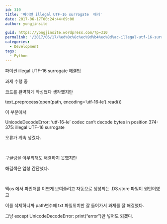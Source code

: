 ```yaml
---
id: 310
title: '파이썬 illegal UTF-16 surrogate  에러'
date: 2017-06-17T00:24:44+09:00
author: yongjinsite

guid: https://yongjinsite.wordpress.com/?p=310
permalink: '/2017/06/17/%ed%8c%8c%ec%9d%b4%ec%8d%ac-illegal-utf-16-surrogate-%ec%97%90%eb%9f%ac/'
categories:
  - Development
tags:
  - Python
---
```


파이썬 illegal UTF-16 surrogate 해결법

과제 수행 중

코드를 완벽하게 작성했다 생각했지만

text_preprocess(open(path, encoding=&#8217;utf-16-le&#8217;).read())

이 부분에서

UnicodeDecodeError: &#8216;utf-16-le&#8217; codec can&#8217;t decode bytes in position 374-375: illegal UTF-16 surrogate

오류가 계속 생겼다.

&nbsp;

구글링을 아무리해도 해결하지 못했지만

해결책은 엄청 간단했다.

&nbsp;

맥os 에서 파인더를 이쁘게 보여줄려고 자동으로 생성되는 .DS.store 파일이 원인이였고

이를 삭제하니까 path변수에 txt 파일위치만 잘 들어가서 과제를 잘 해결했다.

그냥 except UnicodeDecodeError: print(&#8220;error&#8221;)만 넣어도 되겠다.

&nbsp;

&nbsp;

&nbsp;

&nbsp;